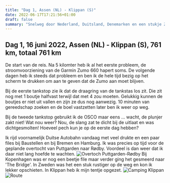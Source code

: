 ```yaml
---
title: "Dag 1, Assen (NL) - Klippan (S)"
date: 2022-06-17T17:21:56+01:00
draft: false
summary: "Snelweg door Nederland, Duitsland, Denemarken en een stukje Zweden"
---
```

## Dag 1, 16 juni 2022, Assen (NL) - Klippan (S), 761 km, totaal 761 km
De start van de reis. Na 5 kilomter heb ik al het eerste probleem, de stroomvoorziening van de Garmin Zumo 660 hapert soms.
De volgende dagen heb ik steeds dat probleem en ben ik de hele tijd bezig op het scherm te drukken om aan te geven
dat de Zumo aan moet blijven.

Bij de eerste tankstop zie ik dat de draagring van de tankstas los zit. Die zit nog met 1
boutje halfvast terwijl dat met 4 zou moeten. Gelukkig kunnen de boutjes er niet uit vallen en zijn ze dus nog aanwezig. 10
minuten van gereedschap zoeken en de boel vastzetten later ben ik weer op weg.

Bij de tweede tankstop gebruikt ik
de OSCO maar eens \... wacht, de plunjer zakt niet! Wat nou weer? Nou, de slang zat te dicht bij de uitlaat en was
dichtgesmolten! Hoeveel pech kun je op de eerste dag hebben?

Ik rijd voornamelijk Duitse Autobahn vandaag met veel drukte en een paar files bij Baustellen en bij Bremen en Hamburg.
Ik was precies op tijd voor de geplande overtocht van Puttgarden naar Rødby. Voordeel is dan weer dat ik daar niet lang
 hoefde te wachten.
![Overtoch Puttgarden-Rødby](/images/noordkaap2022-06-16-01-puttgarden-r.jpg "Puttgarden-Rødby")
Bij Kopenhagen was er
nog een beetje file maar verder ging het gesmeerd naar 'The Bridge'. In Zweden was het een stuk rustiger op de weg en
kon ik lekker opschieten. In Klippan heb ik mijn tentje opgezet.
![Camping Klippan](/images/noordkaap2022-06-16-02-klippan-r.jpg "Camping Klippan")
![Route](/images/kaart-dag-01.jpg "Route")

